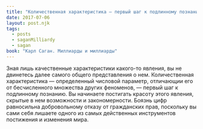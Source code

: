 ```yaml
---
title: "Количественная характеристика – первый шаг к подлинному познанию"
date: 2017-07-06
layout: post.njk
tags:
  - posts
  - saganMilliardy
  - sagan
book: "Карл Саган. Миллиарды и миллиарды"
---
```


Зная лишь качественные характеристики какого-то явления, вы не двинетесь далее самого общего представления о нем. Количественная характеристика — определенный числовой параметр, отличающии его от бесчисленного множества других феноменов, — первый шаг к подлинному познанию. Вы начинаете постигать красоту этого явления, скрытые в нем возможности и закономерности. Боязнь цифр равносильна добровольному отказу от гражданских прав, поскольку вы сами себя лишаете одного из самых действенных инструментов постижения и изменения мира.
